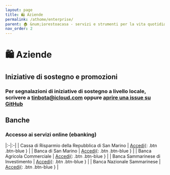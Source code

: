 ```yaml
---
layout: page
title: 🛍 Aziende
permalink: /athome/enterprise/
parent: 🏠 &num;iorestoacasa - servizi e strumenti per la vita quotidiana
nav_order: 2
---
```


# 🛍 Aziende

## Iniziative di sostegno e promozioni

### Per segnalazioni di iniziative di sostegno a livello locale, scrivere a [tinbota@icloud.com](tinbota@icloud.com) oppure [aprire una issue su GitHub](https://github.com/tinbota/tinbota.github.io/issues/new)

## Banche

### Accesso ai servizi online (ebanking)

|:-|:-|
| Cassa di Risparmio della Repubblica di San Marino | [Accedi][carisp]{: .btn .btn-blue } |
| Banca di San Marino | [Accedi][bsm]{: .btn .btn-blue } |
| Banca Agricola Commerciale | [Accedi][bac]{: .btn .btn-blue } |
| Banca Sammarinese di Investimento | [Accedi][bsi]{: .btn .btn-blue } |
| Banca Nazionale Sammarinese | [Accedi][bns]{: .btn .btn-blue } |

[carisp]: https://www.welly.sm
[bsm]: https://www.bsm.sm
[bac]: https://www.bac.sm/area-clienti/
[bsi]: https://wb.bsi.sm
[bns]: https://www.bns.sm
